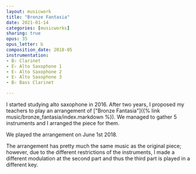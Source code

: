 ```yaml
---
layout: musicwork
title: "Bronze Fantasia"
date: 2021-01-14
categories: [musicworks]
sharing: true
opus: 35
opus_letter: b
composition_date: 2018-05
instrumentation:
- B♭ Clarinet
- E♭ Alto Saxophone 1
- E♭ Alto Saxophone 2
- E♭ Alto Saxophone 3
- B♭ Bass Clarinet

---
```

I started studying alto saxophone in 2016. After two years, I proposed my teachers to play an arrangement of ["Bronze Fantasia"]({% link music/bronze_fantasia/index.markdown %}). We managed to gather 5 instruments and I arranged the piece for them.

We played the arrangement on June 1st 2018.

The arrangement has pretty much the same music as the original piece; however, due to the different restrictions of the instruments, I made a different modulation at the second part and thus the third part is played in a different key.